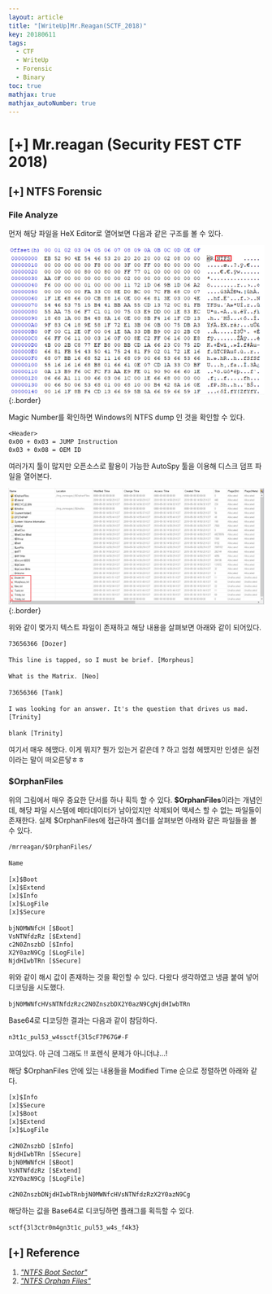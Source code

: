 ```yaml
---
layout: article
title: "[WriteUp]Mr.Reagan(SCTF_2018)"
key: 20180611
tags:
  - CTF
  - WriteUp
  - Forensic
  - Binary
toc: true
mathjax: true
mathjax_autoNumber: true
---
```


# [+] Mr.reagan (Security FEST CTF 2018)

<!--more-->

## [+] NTFS Forensic

### File Analyze

먼저 해당 파일을 HeX Editor로 열어보면 다음과 같은 구조를 볼 수 있다.

![NTFSheader](https://github.com/Shhoya/Shhoya.github.io/blob/master/assets/images/task/mrreagan1.png?raw=true "NTFSheader"){:.border}

Magic Number를 확인하면 Windows의 NTFS dump 인 것을 확인할 수 있다.

```
<Header>
0x00 + 0x03 = JUMP Instruction
0x03 + 0x08 = OEM ID
```



여러가지 툴이 많지만 오픈소스로 활용이 가능한 AutoSpy 툴을 이용해 디스크 덤프 파일을 열어본다.

![NTFSheader](https://github.com/Shhoya/Shhoya.github.io/blob/master/assets/images/task/mrreagan2.png?raw=true "NTFSheader"){:.border}

위와 같이 몇가지 텍스트 파일이 존재하고 해당 내용을 살펴보면 아래와 같이 되어있다.

```
73656366 [Dozer]

This line is tapped, so I must be brief. [Morpheus]

What is the Matrix. [Neo]

73656366 [Tank]

I was looking for an answer. It's the question that drives us mad. [Trinity]

blank [Trinity]
```

여기서 매우 헤맸다. 이게 뭐지? 뭔가 있는거 같은데 ? 하고 엄청 헤맸지만 인생은 실전이라는 말이 떠오른닿ㅎㅎ



### $OrphanFiles

위의 그림에서 매우 중요한 단서를 하나 획득 할 수 있다.
**$OrphanFiles**이라는 개념인데, 해당 파일 시스템에 메타데이터가 남아있지만 삭제되어 액세스 할 수 없는 파일들이 존재한다. 실제 $OrphanFiles에 접근하여 폴더를 살펴보면 아래와 같은 파일들을 볼 수 있다.

```
/mrreagan/$OrphanFiles/

Name

[x]$Boot				
[x]$Extend
[x]$Info
[x]$LogFile
[x]$Secure

bjN0MWNfcH [$Boot]
VsNTNfdzRz [$Extend]
c2N0ZnszbD [$Info]
X2Y0azN9Cg [$LogFile]
NjdHIwbTRn [$Secure]

```

위와 같이 해시 값이 존재하는 것을 확인할 수 있다. 다왔다 생각하였고 냉큼 붙여 넣어 디코딩을 시도했다.

``bjN0MWNfcHVsNTNfdzRzc2N0ZnszbDX2Y0azN9CgNjdHIwbTRn``

Base64로 디코딩한 결과는 다음과 같이 참담하다.

``n3t1c_pul53_w4ssctf{3l5cF7Р67G#-F``

꼬여있다.
아 근데 그래도 !! 포렌식 문제가 아니더냐...!

해당 $OrphanFiles 안에 있는 내용들을 Modified Time 순으로 정렬하면 아래와 같다.

```
[x]$Info
[x]$Secure
[x]$Boot	
[x]$Extend
[x]$LogFile

c2N0ZnszbD [$Info]
NjdHIwbTRn [$Secure]
bjN0MWNfcH [$Boot]
VsNTNfdzRz [$Extend]
X2Y0azN9Cg [$LogFile]
```

``c2N0ZnszbDNjdHIwbTRnbjN0MWNfcHVsNTNfdzRzX2Y0azN9Cg``

해당하는 값을 Base64로 디코딩하면 플래그를 획득할 수 있다.

``sctf{3l3ctr0m4gn3t1c_pul53_w4s_f4k3}``



## [+] Reference

1. <a href="http://www.ntfs.com/ntfs-partition-boot-sector.htm">*"NTFS Boot Sector"*</a>
2. <a href="https://wiki.sleuthkit.org/index.php?title=Orphan_Files">*"NTFS Orphan Files"*</a>
